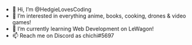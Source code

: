 - 👋 Hi, I’m @HedgieLovesCoding
- 👀 I’m interested in everything anime, books, cooking, drones & video games!
- 🌱 I’m currently learning Web Development on LeWagon!
- 📫 Reach me on Discord as chichi#5697

<!---
HedgieLovesCoding/HedgieLovesCoding is a ✨ special ✨ repository because its `README.md` (this file) appears on your GitHub profile.
You can click the Preview link to take a look at your changes.
--->
